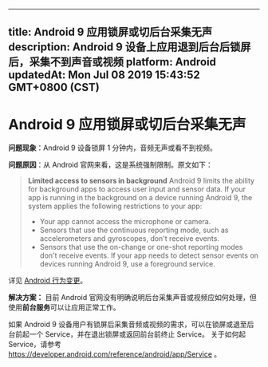 
---
title: Android 9 应用锁屏或切后台采集无声
description: Android 9 设备上应用退到后台后锁屏后，采集不到声音或视频
platform: Android
updatedAt: Mon Jul 08 2019 15:43:52 GMT+0800 (CST)
---
# Android 9 应用锁屏或切后台采集无声
**问题现象**：Android 9 设备锁屏 1 分钟内，音频无声或看不到视频。

**问题原因**：从 Android 官网来看，这是系统强制限制。原文如下：

> **Limited access to sensors in background**
> Android 9 limits the ability for background apps to access user input and sensor data. If your app is running in the background on a device running Android 9, the system applies the following restrictions to your app:
>
> - Your app cannot access the microphone or camera.
> - Sensors that use the continuous reporting mode, such as accelerometers and gyroscopes, don't receive events.
> - Sensors that use the on-change or one-shot reporting modes don't receive events.
>   If your app needs to detect sensor events on devices running Android 9, use a foreground service.

详见 [Android 行为变更](https://developer.android.com/about/versions/pie/android-9.0-changes-all)。

**解决方案：** 目前 Android 官网没有明确说明后台采集声音或视频应如何处理，但使用**前台服务**可以让应用正常工作。

如果 Android 9 设备用户有锁屏后采集音频或视频的需求，可以在锁屏或退至后台前起一个 Service，并在退出锁屏或返回前台前终止 Service。
关于如何起 Service，请参考 <https://developer.android.com/reference/android/app/Service> 。
